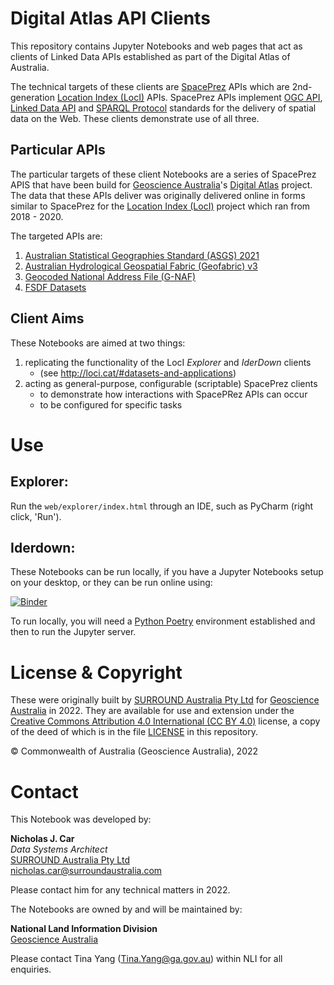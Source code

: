 # Digital Atlas API Clients

This repository contains Jupyter Notebooks and web pages that act as clients of Linked Data APIs established as part of the Digital Atlas of Australia.

The technical targets of these clients are [SpacePrez](https://github.com/surroundaustralia/Prez/) APIs which are 2nd-generation [Location Index (LocI)](http://ga.gov.au/locationindex) APIs. SpacePrez APIs implement [OGC API](https://ogcapi.ogc.org/), [Linked Data API](https://www.w3.org/standards/semanticweb/data) and [SPARQL Protocol](https://www.w3.org/TR/sparql11-protocol/) standards for the delivery of spatial data on the Web. These clients demonstrate use of all three.


## Particular APIs

The particular targets of these client Notebooks are a series of SpacePrez APIS that have been build for [Geoscience Australia](https://www.ga.gov.au)'s [Digital Atlas](https://www.ga.gov.au/scientific-topics/national-location-information/digital-atlas-of-australia) project. The data that these APIs deliver was originally delivered online in forms similar to SpacePrez for the [Location Index (LocI)](http://ga.gov.au/locationindex) project which ran from 2018 - 2020.

The targeted APIs are:

1. [Australian Statistical Geographies Standard (ASGS) 2021]()
2. [Australian Hydrological Geospatial Fabric (Geofabric) v3]()
3. [Geocoded National Address File (G-NAF)]()
4. [FSDF Datasets]() 


## Client Aims

These Notebooks are aimed at two things:

1. replicating the functionality of the LocI _Explorer_ and _IderDown_ clients
    * (see http://loci.cat/#datasets-and-applications)
2. acting as general-purpose, configurable (scriptable) SpacePrez clients 
    * to demonstrate how interactions with SpacePRez APIs can occur
    * to be configured for specific tasks


# Use

## Explorer:
Run the `web/explorer/index.html` through an IDE, such as PyCharm (right click, 'Run').

## Iderdown:
These Notebooks can be run locally, if you have a Jupyter Notebooks setup on your desktop, or they can be run online using:

<!-- * https://mybinder.org/v2/gh/surroundaustralia/daa-api-clients/fcbb9d511a6f441f8cd65c19af4ee3d2de5a8f08?urlpath=lab%2Ftree%2Fnotebooks%2FIderDown.ipynb -->

[![Binder](https://mybinder.org/badge_logo.svg)](https://mybinder.org/v2/gh/surroundaustralia/daa-api-clients/HEAD?labpath=%2Fnotebooks%2FIderDown.ipynb)

To run locally, you will need a [Python Poetry](https://python-poetry.org/) environment established and then to run the Jupyter server.


# License & Copyright

These were originally built by [SURROUND Australia Pty Ltd](https://surroundaustralia.com) for [Geoscience Australia](https://www.ga.gov.au) in 2022. They are available for use and extension under the [Creative Commons Attribution 4.0 International (CC BY 4.0)](https://creativecommons.org/licenses/by/4.0/) license, a copy of the deed of which is in the file [LICENSE](LICENSE) in this repository.

&copy; Commonwealth of Australia (Geoscience Australia), 2022


# Contact

This Notebook was developed by:

**Nicholas J. Car**  
_Data Systems Architect_  
[SURROUND Australia Pty Ltd](https://surroundaustralia.com)  
<nicholas.car@surroundaustralia.com>

Please contact him for any technical matters in 2022.

The Notebooks are owned by and will be maintained by:

**National Land Information Division**  
[Geoscience Australia](https://www.ga.gov.au)  

Please contact Tina Yang (<Tina.Yang@ga.gov.au>) within NLI for all enquiries.
